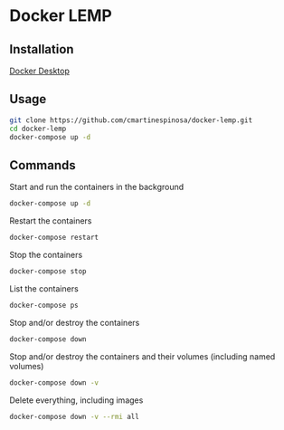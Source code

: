 # Docker LEMP

## Installation

[Docker Desktop](https://desktop.docker.com/mac/stable/Docker.dmg)

## Usage

```bash
git clone https://github.com/cmartinespinosa/docker-lemp.git
cd docker-lemp
docker-compose up -d
```

## Commands


Start and run the containers in the background
```bash
docker-compose up -d
```

Restart the containers
```bash
docker-compose restart
```

Stop the containers
```bash
docker-compose stop
```

List the containers
```bash
docker-compose ps
```

Stop and/or destroy the containers
```bash
docker-compose down
```

Stop and/or destroy the containers and their volumes (including named volumes)
```bash
docker-compose down -v
```

Delete everything, including images
```bash
docker-compose down -v --rmi all
```
